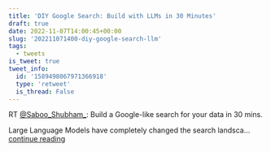 ```yaml
---
title: 'DIY Google Search: Build with LLMs in 30 Minutes'
draft: true
date: 2022-11-07T14:00:45+00:00
slug: '202211071400-diy-google-search-llm'
tags:
  - tweets
is_tweet: true
tweet_info:
  id: '1589498067971366918'
  type: 'retweet'
  is_thread: False
---
```




RT [@Saboo_Shubham_](https://x.com/Saboo_Shubham_): Build a Google-like search for your data in 30 mins. 

Large Language Models have completely changed the search landsca… [continue reading](https://x.com/sytelus/status/1589498067971366918)
